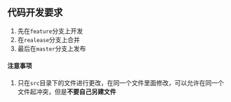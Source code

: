 ## 代码开发要求

1. 先在`feature`分支上开发
2. 在`realease`分支上合并
3. 最后在`master`分支上发布

#### 注意事项

1. 只在`src`目录下的文件进行更改，在同一个文件里面修改，可以允许在同一个文件起冲突，但是**不要自己另建文件**

